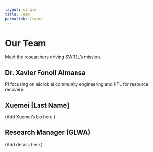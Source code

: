 ```yaml
---
layout: single
title: Team
permalink: /team/
---
```


<div class="page__header">
  <h1>Our Team</h1>
  <p>Meet the researchers driving SWR2L’s mission.</p>
</div>

<div class="section">
  <h2>Dr. Xavier Fonoll Almansa</h2>
  <p>PI focusing on microbial community engineering and HTL for resource recovery.</p>
</div>

<div class="section alt">
  <h2>Xuemei [Last Name]</h2>
  <p>(Add Xuemei’s bio here.)</p>
</div>

<div class="section">
  <h2>Research Manager (GLWA)</h2>
  <p>(Add details here.)</p>
</div>
